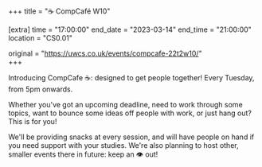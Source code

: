 +++
title = "☕ CompCafé W10"

[extra]
time = "17:00:00"
end_date = "2023-03-14"
end_time = "21:00:00"
location = "CS0.01"

original = "https://uwcs.co.uk/events/compcafe-22t2w10/"    
+++

Introducing CompCafe ☕: designed to get people together! Every Tuesday, from 5pm onwards.

Whether you've got an upcoming deadline, need to work through some topics, want to bounce some ideas off people with work, or just hang out? This is for you!

We'll be providing snacks at every session, and will have people on hand if you need support with your studies. We're also planning to host other, smaller events there in future: keep an 👁️ out!
